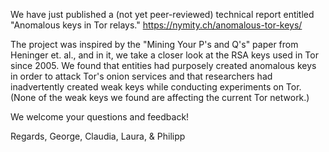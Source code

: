 We have just published a (not yet peer-reviewed) technical report entitled "Anomalous keys in Tor relays." https://nymity.ch/anomalous-tor-keys/

The project was inspired by the "Mining Your P's and Q's" paper from Heninger et. al., and in it, we take a closer look at the RSA keys used in Tor since 2005. We found that entities had purposely created anomalous keys in order to attack Tor's onion services and that researchers had inadvertently created weak keys while conducting experiments on Tor. (None of the weak keys we found are affecting the current Tor network.)

We welcome your questions and feedback!


Regards,
George, Claudia, Laura, & Philipp
